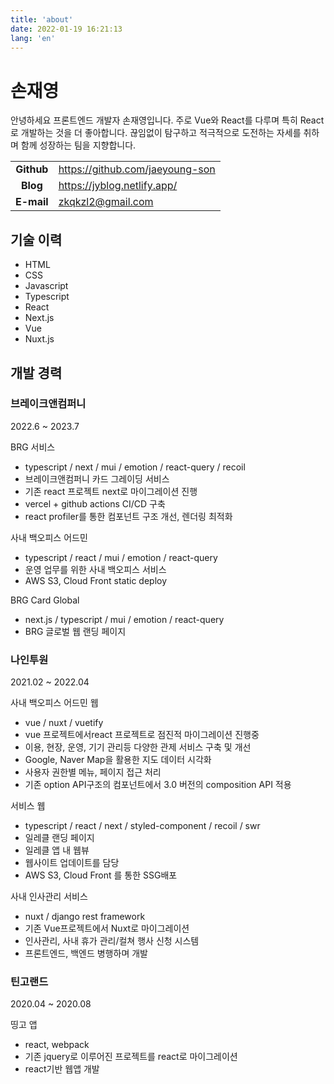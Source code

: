 ```yaml
---
title: 'about'
date: 2022-01-19 16:21:13
lang: 'en'
---
```


<div >

# 손재영

안녕하세요 프론트엔드 개발자 손재영입니다.
주로 Vue와 React를 다루며 특히 React로 개발하는 것을 더 좋아합니다.
끊임없이 탐구하고 적극적으로 도전하는 자세를 취하며 함께 성장하는 팀을 지향합니다.

|            |                                 |
| :--------: | ------------------------------- |
| **Github** | https://github.com/jaeyoung-son |
|  **Blog**  | https://jyblog.netlify.app/     |
| **E-mail** | zkqkzl2@gmail.com               |

## 기술 이력

- HTML
- CSS
- Javascript
- Typescript
- React
- Next.js
- Vue
- Nuxt.js

## 개발 경력

### 브레이크앤컴퍼니

2022.6 ~ 2023.7

BRG 서비스

- typescript / next / mui / emotion / react-query / recoil
- 브레이크앤컴퍼니 카드 그레이딩 서비스
- 기존 react 프로젝트 next로 마이그레이션 진행
- vercel + github actions CI/CD 구축
- react profiler를 통한 컴포넌트 구조 개선, 렌더링 최적화

사내 백오피스 어드민

- typescript / react / mui / emotion / react-query
- 운영 업무를 위한 사내 백오피스 서비스
- AWS S3, Cloud Front static deploy

BRG Card Global

- next.js / typescript / mui / emotion / react-query
- BRG 글로벌 웹 랜딩 페이지

### 나인투원

2021.02 ~ 2022.04

사내 백오피스 어드민 웹

- vue / nuxt / vuetify
- vue 프로젝트에서react 프로젝트로 점진적 마이그레이션 진행중
- 이용, 현장, 운영, 기기 관리등 다양한 관제 서비스 구축 및 개선
- Google, Naver Map을 활용한 지도 데이터 시각화
- 사용자 권한별 메뉴, 페이지 접근 처리
- 기존 option API구조의 컴포넌트에서 3.0 버전의 composition API 적용

서비스 웹

- typescript / react / next / styled-component / recoil / swr
- 일레클 랜딩 페이지
- 일레클 앱 내 웹뷰
- 웹사이트 업데이트를 담당
- AWS S3, Cloud Front 를 통한 SSG배포

사내 인사관리 서비스

- nuxt / django rest framework
- 기존 Vue프로젝트에서 Nuxt로 마이그레이션
- 인사관리, 사내 휴가 관리/컬쳐 행사 신청 시스템
- 프론트엔드, 백엔드 병행하며 개발

### 틴고랜드

2020.04 ~ 2020.08

띵고 앱

- react, webpack
- 기존 jquery로 이루어진 프로젝트를 react로 마이그레이션
- react기반 웹앱 개발
